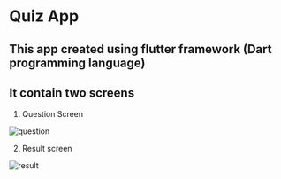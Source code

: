 # Quiz App
## This app created using flutter framework (Dart programming language)

## It contain two screens

1. Question Screen

![question](https://user-images.githubusercontent.com/56017399/112259674-c214b300-8c79-11eb-9243-409771cb4e8b.jpg)


2. Result screen

![result](https://user-images.githubusercontent.com/56017399/112259682-c4770d00-8c79-11eb-9232-2e6967070bb9.jpg)
